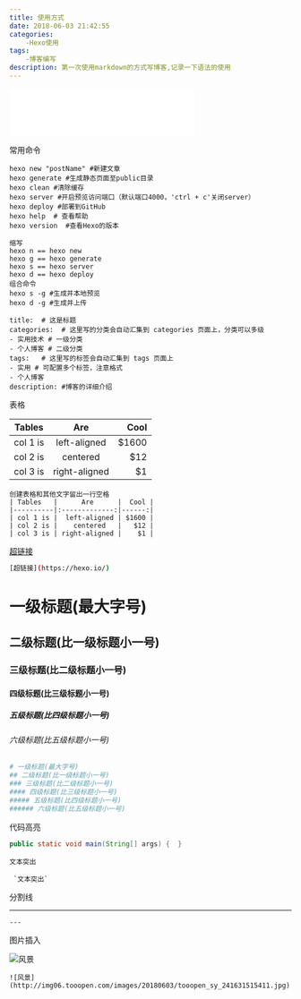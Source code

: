 ```yaml
---
title: 使用方式
date: 2018-06-03 21:42:55
categories:
    -Hexo使用
tags:
    -博客编写
description: 第一次使用markdown的方式写博客,记录一下语法的使用
---
```


<div id="music163player">
    <iframe frameborder="no" border="0" marginwidth="0" marginheight="0" width=330 height=86 src="//music.163.com/outchain/player?type=2&id=28815250&auto=1&height=66"></iframe>
  </div>

常用命令

``` base
hexo new "postName" #新建文章
hexo generate #生成静态页面至public目录
hexo clean #清除缓存
hexo server #开启预览访问端口（默认端口4000，'ctrl + c'关闭server）
hexo deploy #部署到GitHub
hexo help  # 查看帮助
hexo version  #查看Hexo的版本

缩写
hexo n == hexo new
hexo g == hexo generate
hexo s == hexo server
hexo d == hexo deploy
组合命令
hexo s -g #生成并本地预览
hexo d -g #生成并上传
```

``` base
title:  # 这是标题
categories:  # 这里写的分类会自动汇集到 categories 页面上，分类可以多级
- 实用技术 # 一级分类
- 个人博客 # 二级分类
tags:   # 这里写的标签会自动汇集到 tags 页面上
- 实用 # 可配置多个标签，注意格式
- 个人博客
description: #博客的详细介绍
```

表格

| Tables   |      Are      |  Cool |
|----------|:-------------:|------:|
| col 1 is |  left-aligned | $1600 |
| col 2 is |    centered   |   $12 |
| col 3 is | right-aligned |    $1 |

``` base
创建表格和其他文字留出一行空格
| Tables   |      Are      |  Cool |
|----------|:-------------:|------:|
| col 1 is |  left-aligned | $1600 |
| col 2 is |    centered   |   $12 |
| col 3 is | right-aligned |    $1 |
```

[超链接](https://hexo.io/)
``` bash
[超链接](https://hexo.io/)
```
# 一级标题(最大字号)
## 二级标题(比一级标题小一号)
### 三级标题(比二级标题小一号)
#### 四级标题(比三级标题小一号)
##### 五级标题(比四级标题小一号)
###### 六级标题(比五级标题小一号)
``` bash
# 一级标题(最大字号)
## 二级标题(比一级标题小一号)
### 三级标题(比二级标题小一号)
#### 四级标题(比三级标题小一号)
##### 五级标题(比四级标题小一号)
###### 六级标题(比五级标题小一号)
```


代码高亮
``` java
public static void main(String[] args) {  }

```

`文本突出`

``` base
 `文本突出`
```

分割线

---

``` base
---
```

图片插入

![风景](http://img06.tooopen.com/images/20180603/tooopen_sy_241631515411.jpg)
``` base
![风景](http://img06.tooopen.com/images/20180603/tooopen_sy_241631515411.jpg)
```

